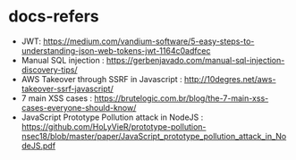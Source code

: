 # docs-refers
- JWT: https://medium.com/vandium-software/5-easy-steps-to-understanding-json-web-tokens-jwt-1164c0adfcec
- Manual SQL injection : https://gerbenjavado.com/manual-sql-injection-discovery-tips/
- AWS Takeover through SSRF in Javascript : http://10degres.net/aws-takeover-ssrf-javascript/
- 7 main XSS cases : https://brutelogic.com.br/blog/the-7-main-xss-cases-everyone-should-know/
- JavaScript Prototype Pollution attack in NodeJS : https://github.com/HoLyVieR/prototype-pollution-nsec18/blob/master/paper/JavaScript_prototype_pollution_attack_in_NodeJS.pdf
